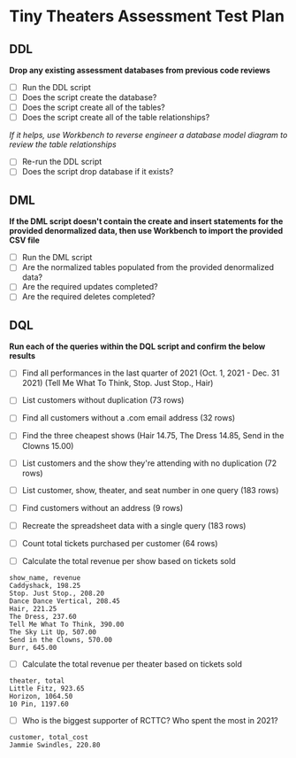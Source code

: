 
# Tiny Theaters Assessment Test Plan

## DDL

**Drop any existing assessment databases from previous code reviews**

* [ ] Run the DDL script
* [ ] Does the script create the database?
* [ ] Does the script create all of the tables?
* [ ] Does the script create all of the table relationships?

_If it helps, use Workbench to reverse engineer a database model diagram to review the table relationships_

* [ ] Re-run the DDL script
* [ ] Does the script drop database if it exists?

## DML

**If the DML script doesn't contain the create and insert statements for the provided denormalized data, then use Workbench to import the provided CSV file**

* [ ] Run the DML script
* [ ] Are the normalized tables populated from the provided denormalized data?
* [ ] Are the required updates completed?
* [ ] Are the required deletes completed?

## DQL

**Run each of the queries within the DQL script and confirm the below results**

* [ ] Find all performances in the last quarter of 2021 (Oct. 1, 2021 - Dec. 31 2021) (Tell Me What To Think, Stop. Just Stop., Hair)
* [ ] List customers without duplication (73 rows)
* [ ] Find all customers without a .com email address (32 rows)
* [ ] Find the three cheapest shows (Hair 14.75, The Dress 14.85, Send in the Clowns 15.00)
* [ ] List customers and the show they're attending with no duplication (72 rows)
* [ ] List customer, show, theater, and seat number in one query (183 rows)
* [ ] Find customers without an address (9 rows)
* [ ] Recreate the spreadsheet data with a single query (183 rows)
* [ ] Count total tickets purchased per customer (64 rows)
 
* [ ] Calculate the total revenue per show based on tickets sold

```
show_name, revenue
Caddyshack, 198.25
Stop. Just Stop., 208.20
Dance Dance Vertical, 208.45
Hair, 221.25
The Dress, 237.60
Tell Me What To Think, 390.00
The Sky Lit Up, 507.00
Send in the Clowns, 570.00
Burr, 645.00
```

* [ ] Calculate the total revenue per theater based on tickets sold

```
theater, total
Little Fitz, 923.65
Horizon, 1064.50
10 Pin, 1197.60
```

* [ ] Who is the biggest supporter of RCTTC? Who spent the most in 2021?

```
customer, total_cost
Jammie Swindles, 220.80
```
